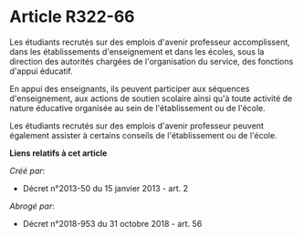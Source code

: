 # Article R322-66

Les étudiants recrutés sur des emplois d'avenir professeur accomplissent, dans les établissements d'enseignement et dans les
écoles, sous la direction des autorités chargées de l'organisation du service, des fonctions d'appui éducatif.

En appui des enseignants, ils peuvent participer aux séquences d'enseignement, aux actions de soutien scolaire ainsi qu'à
toute activité de nature éducative organisée au sein de l'établissement ou de l'école.

Les étudiants recrutés sur des emplois d'avenir professeur peuvent également assister à certains conseils de l'établissement
ou de l'école.

**Liens relatifs à cet article**

_Créé par_:

  - Décret n°2013-50 du 15 janvier 2013 - art. 2

_Abrogé par_:

  - Décret n°2018-953 du 31 octobre 2018 - art. 56
